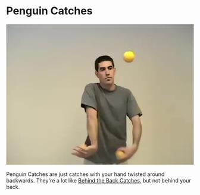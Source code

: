 # Penguin Catches

![PenguinCatches](/site/videos/poster/penguincatches.jpg)

Penguin Catches are just catches with your hand twisted around backwards. They're a lot like
 [Behind the Back Catches](behindthebackcatch.md), but not behind your back.

